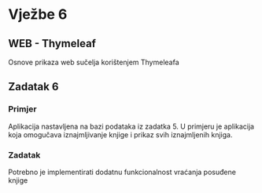 # Vježbe 6
## WEB - Thymeleaf
Osnove prikaza web sučelja korištenjem Thymeleafa

## Zadatak 6
### Primjer
Aplikacija nastavljena na bazi podataka iz zadatka 5. U primjeru je aplikacija koja omogučava iznajmljivanje knjige i prikaz svih iznajmljenih knjiga.

### Zadatak
Potrebno je implementirati dodatnu funkcionalnost vraćanja posuđene knjige
